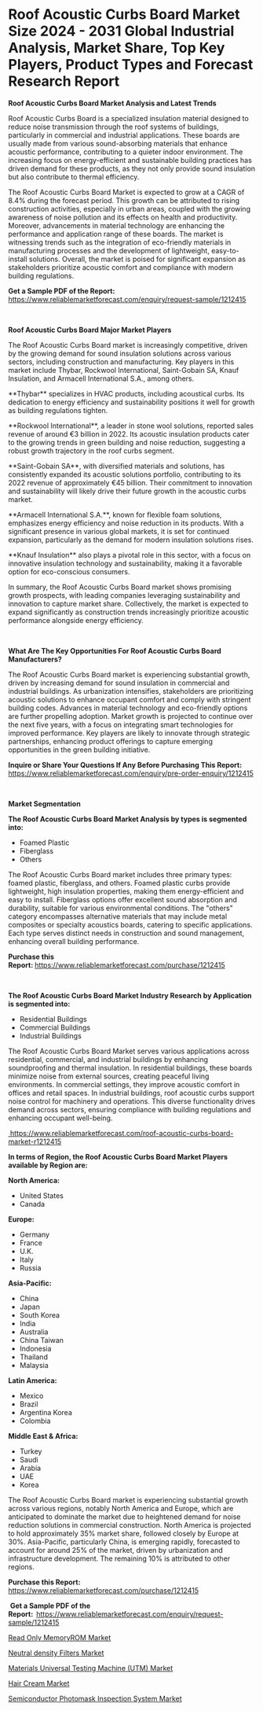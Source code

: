 <p><h1>Roof Acoustic Curbs Board Market Size 2024 - 2031 Global Industrial Analysis, Market Share, Top Key Players, Product Types and Forecast Research Report</h1></p><p><strong>Roof Acoustic Curbs Board Market Analysis and Latest Trends</strong></p>
<p><p>Roof Acoustic Curbs Board is a specialized insulation material designed to reduce noise transmission through the roof systems of buildings, particularly in commercial and industrial applications. These boards are usually made from various sound-absorbing materials that enhance acoustic performance, contributing to a quieter indoor environment. The increasing focus on energy-efficient and sustainable building practices has driven demand for these products, as they not only provide sound insulation but also contribute to thermal efficiency.</p><p>The Roof Acoustic Curbs Board Market is expected to grow at a CAGR of 8.4% during the forecast period. This growth can be attributed to rising construction activities, especially in urban areas, coupled with the growing awareness of noise pollution and its effects on health and productivity. Moreover, advancements in material technology are enhancing the performance and application range of these boards. The market is witnessing trends such as the integration of eco-friendly materials in manufacturing processes and the development of lightweight, easy-to-install solutions. Overall, the market is poised for significant expansion as stakeholders prioritize acoustic comfort and compliance with modern building regulations.</p></p>
<p><strong>Get a Sample PDF of the Report:&nbsp;</strong> <a href="https://www.reliablemarketforecast.com/enquiry/request-sample/1212415?utm_campaign=1129&utm_medium=2&utm_source=Github&utm_content=ia&utm_term=06102024&utm_id=roof-acoustic-curbs-board">https://www.reliablemarketforecast.com/enquiry/request-sample/1212415</a></p>
<p>&nbsp;</p>
<p><strong>Roof Acoustic Curbs Board Major Market Players</strong></p>
<p><p>The Roof Acoustic Curbs Board market is increasingly competitive, driven by the growing demand for sound insulation solutions across various sectors, including construction and manufacturing. Key players in this market include Thybar, Rockwool International, Saint-Gobain SA, Knauf Insulation, and Armacell International S.A., among others.</p><p>**Thybar** specializes in HVAC products, including acoustical curbs. Its dedication to energy efficiency and sustainability positions it well for growth as building regulations tighten. </p><p>**Rockwool International**, a leader in stone wool solutions, reported sales revenue of around €3 billion in 2022. Its acoustic insulation products cater to the growing trends in green building and noise reduction, suggesting a robust growth trajectory in the roof curbs segment.</p><p>**Saint-Gobain SA**, with diversified materials and solutions, has consistently expanded its acoustic solutions portfolio, contributing to its 2022 revenue of approximately €45 billion. Their commitment to innovation and sustainability will likely drive their future growth in the acoustic curbs market.</p><p>**Armacell International S.A.**, known for flexible foam solutions, emphasizes energy efficiency and noise reduction in its products. With a significant presence in various global markets, it is set for continued expansion, particularly as the demand for modern insulation solutions rises.</p><p>**Knauf Insulation** also plays a pivotal role in this sector, with a focus on innovative insulation technology and sustainability, making it a favorable option for eco-conscious consumers. </p><p>In summary, the Roof Acoustic Curbs Board market shows promising growth prospects, with leading companies leveraging sustainability and innovation to capture market share. Collectively, the market is expected to expand significantly as construction trends increasingly prioritize acoustic performance alongside energy efficiency.</p></p>
<p>&nbsp;</p>
<p><strong>What Are The Key Opportunities For Roof Acoustic Curbs Board Manufacturers?</strong></p>
<p><p>The Roof Acoustic Curbs Board market is experiencing substantial growth, driven by increasing demand for sound insulation in commercial and industrial buildings. As urbanization intensifies, stakeholders are prioritizing acoustic solutions to enhance occupant comfort and comply with stringent building codes. Advances in material technology and eco-friendly options are further propelling adoption. Market growth is projected to continue over the next five years, with a focus on integrating smart technologies for improved performance. Key players are likely to innovate through strategic partnerships, enhancing product offerings to capture emerging opportunities in the green building initiative.</p></p>
<p><strong>Inquire or Share Your Questions If Any Before Purchasing This Report:</strong> <a href="https://www.reliablemarketforecast.com/enquiry/pre-order-enquiry/1212415?utm_campaign=1129&utm_medium=2&utm_source=Github&utm_content=ia&utm_term=06102024&utm_id=roof-acoustic-curbs-board">https://www.reliablemarketforecast.com/enquiry/pre-order-enquiry/1212415</a></p>
<p>&nbsp;</p>
<p><strong>Market Segmentation</strong></p>
<p><strong>The Roof Acoustic Curbs Board Market Analysis by types is segmented into:</strong></p>
<p><ul><li>Foamed Plastic</li><li>Fiberglass</li><li>Others</li></ul></p>
<p><p>The Roof Acoustic Curbs Board market includes three primary types: foamed plastic, fiberglass, and others. Foamed plastic curbs provide lightweight, high insulation properties, making them energy-efficient and easy to install. Fiberglass options offer excellent sound absorption and durability, suitable for various environmental conditions. The "others" category encompasses alternative materials that may include metal composites or specialty acoustics boards, catering to specific applications. Each type serves distinct needs in construction and sound management, enhancing overall building performance.</p></p>
<p><strong>Purchase this Report:&nbsp;</strong><a href="https://www.reliablemarketforecast.com/purchase/1212415?utm_campaign=1129&utm_medium=2&utm_source=Github&utm_content=ia&utm_term=06102024&utm_id=roof-acoustic-curbs-board">https://www.reliablemarketforecast.com/purchase/1212415</a></p>
<p>&nbsp;</p>
<p><strong>The Roof Acoustic Curbs Board Market Industry Research by Application is segmented into:</strong></p>
<p><ul><li>Residential Buildings</li><li>Commercial Buildings</li><li>Industrial Buildings</li></ul></p>
<p><p>The Roof Acoustic Curbs Board Market serves various applications across residential, commercial, and industrial buildings by enhancing soundproofing and thermal insulation. In residential buildings, these boards minimize noise from external sources, creating peaceful living environments. In commercial settings, they improve acoustic comfort in offices and retail spaces. In industrial buildings, roof acoustic curbs support noise control for machinery and operations. This diverse functionality drives demand across sectors, ensuring compliance with building regulations and enhancing occupant well-being.</p></p>
<p><a href="https://www.reliablemarketforecast.com/roof-acoustic-curbs-board-market-r1212415?utm_campaign=1129&utm_medium=2&utm_source=Github&utm_content=ia&utm_term=06102024&utm_id=roof-acoustic-curbs-board">&nbsp;https://www.reliablemarketforecast.com/roof-acoustic-curbs-board-market-r1212415</a></p>
<p><strong>In terms of Region, the Roof Acoustic Curbs Board Market Players available by Region are:</strong></p>
<p>
    <p> <strong> North America: </strong>
        <ul>
            <li>United States</li>
            <li>Canada</li>
        </ul>
        </p> 
    <p> <strong> Europe: </strong>
        <ul>
            <li>Germany</li>
            <li>France</li>
            <li>U.K.</li>
            <li>Italy</li>
            <li>Russia</li>
        </ul>
        </p> 
    <p> <strong> Asia-Pacific: </strong>
        <ul>
            <li>China</li>
            <li>Japan</li>
            <li>South Korea</li>
            <li>India</li>
            <li>Australia</li>
            <li>China Taiwan</li>
            <li>Indonesia</li>
            <li>Thailand</li>
            <li>Malaysia</li>
        </ul>
        </p> 
    <p> <strong> Latin America: </strong>
        <ul>
            <li>Mexico</li>
            <li>Brazil</li>
            <li>Argentina Korea</li>
            <li>Colombia</li>
        </ul>
        </p> 
    <p> <strong> Middle East & Africa: </strong>
        <ul>
            <li>Turkey</li>
            <li>Saudi</li>
            <li>Arabia</li>
            <li>UAE</li>
            <li>Korea</li>
        </ul>
    </p>
    </p>
<p><p>The Roof Acoustic Curbs Board market is experiencing substantial growth across various regions, notably North America and Europe, which are anticipated to dominate the market due to heightened demand for noise reduction solutions in commercial construction. North America is projected to hold approximately 35% market share, followed closely by Europe at 30%. Asia-Pacific, particularly China, is emerging rapidly, forecasted to account for around 25% of the market, driven by urbanization and infrastructure development. The remaining 10% is attributed to other regions.</p></p>
<p><strong>Purchase this Report: </strong><a href="https://www.reliablemarketforecast.com/purchase/1212415?utm_campaign=1129&utm_medium=2&utm_source=Github&utm_content=ia&utm_term=06102024&utm_id=roof-acoustic-curbs-board">https://www.reliablemarketforecast.com/purchase/1212415</a></p>
<p>&nbsp;<strong>Get a Sample PDF of the Report:&nbsp;&nbsp;</strong><a href="https://www.reliablemarketforecast.com/enquiry/request-sample/1212415?utm_campaign=1129&utm_medium=2&utm_source=Github&utm_content=ia&utm_term=06102024&utm_id=roof-acoustic-curbs-board">https://www.reliablemarketforecast.com/enquiry/request-sample/1212415</a></p>
<p><strong></strong></p>
<p><p><a href="https://issuu.com/reportprime-2/docs/read-only-memoryrom-market-size-203_8aca10b4b2060f?utm_campaign=1129&utm_medium=2&utm_source=Github&utm_content=ia&utm_term=06102024&utm_id=roof-acoustic-curbs-board">Read Only MemoryROM Market</a></p><p><a href="https://issuu.com/reportprime-2/docs/neutral-density-filters-market-size_8e6580c9f0693f?utm_campaign=1129&utm_medium=2&utm_source=Github&utm_content=ia&utm_term=06102024&utm_id=roof-acoustic-curbs-board">Neutral density Filters Market</a></p><p><a href="https://github.com/GroverBarry/Market-Research-Report-List-7/blob/main/materials-universal-testing-machine-utm-market.md?utm_campaign=1129&utm_medium=2&utm_source=Github&utm_content=ia&utm_term=06102024&utm_id=roof-acoustic-curbs-board">Materials Universal Testing Machine (UTM) Market</a></p><p><a href="https://www.linkedin.com/pulse/pioneering-growth-analyzing-global-hair-cream-market-imj6e?utm_campaign=1129&utm_medium=2&utm_source=Github&utm_content=ia&utm_term=06102024&utm_id=roof-acoustic-curbs-board">Hair Cream Market</a></p><p><a href="https://github.com/SidorelaGurakuqi596/Market-Research-Report-List-1/blob/main/semiconductor-photomask-inspection-system-market.md?utm_campaign=1129&utm_medium=2&utm_source=Github&utm_content=ia&utm_term=06102024&utm_id=roof-acoustic-curbs-board">Semiconductor Photomask Inspection System Market</a></p></p>
